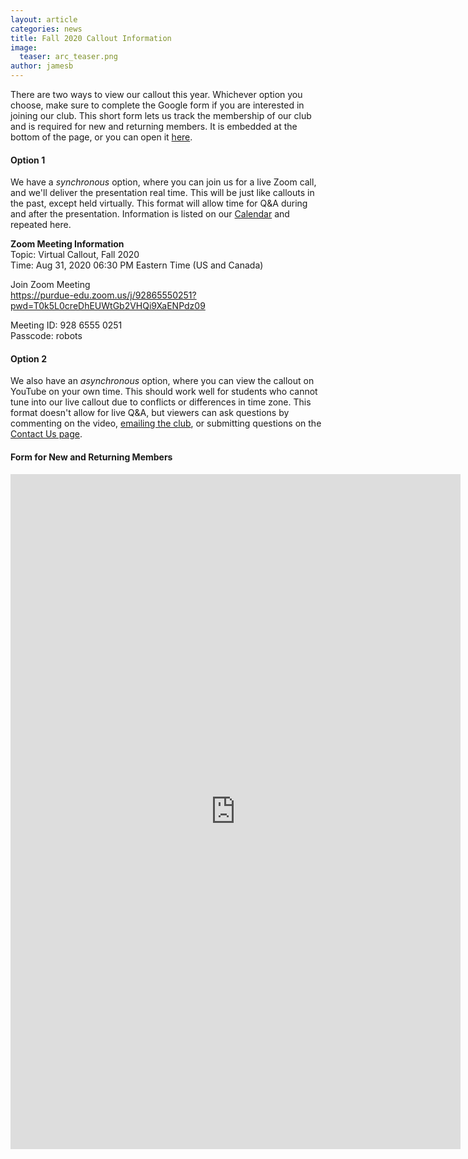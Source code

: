 ```yaml
---
layout: article
categories: news
title: Fall 2020 Callout Information
image:
  teaser: arc_teaser.png
author: jamesb
---
```

There are two ways to view our callout this year. Whichever option you choose, make sure to complete the Google form if you are interested in joining our club. This short form lets us track the membership of our club and is required for new and returning members. It is embedded at the bottom of the page, or you can open it [here](https://forms.gle/yQwjo2bvMCJj6beR7).

#### Option 1
We have a _synchronous_ option, where you can join us for a live Zoom call, and we'll deliver the presentation real time. This will be just like callouts in the past, except held virtually. This format will allow time for Q&A during and after the presentation. Information is listed on our [Calendar]({{site.url}}/calendar/) and repeated here.

**Zoom Meeting Information**  
Topic: Virtual Callout, Fall 2020  
Time: Aug 31, 2020 06:30 PM Eastern Time (US and Canada)

Join Zoom Meeting  
<https://purdue-edu.zoom.us/j/92865550251?pwd=T0k5L0creDhEUWtGb2VHQi9XaENPdz09>

Meeting ID: 928 6555 0251  
Passcode: robots

#### Option 2
We also have an _asynchronous_ option, where you can view the callout on YouTube on your own time. This should work well for students who cannot tune into our live callout due to conflicts or differences in time zone. This format doesn't allow for live Q&A, but viewers can ask questions by commenting on the video, [emailing the club](mailto:autonomy@purdue.edu), or submitting questions on the [Contact Us page]({{site.url}}/contact/).

#### Form for New and Returning Members
<iframe src="https://docs.google.com/forms/d/e/1FAIpQLSfKRyB7JBRGvOSUXfo6fRUpzUK3jld2YXLRGHAdqSV4kWwSoQ/viewform?embedded=true" width="720" height="1080" frameborder="0" marginheight="0" marginwidth="0">Loading…</iframe>